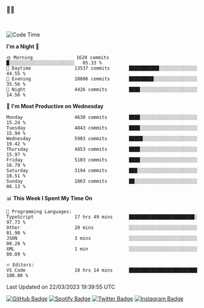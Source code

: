 ### 🤙🍺

<!-- <a href="https://github-readme-stats.vercel.app/api?username=hzak2xx&count_private=true&show_icons=true&theme=dracula">
  <img align="center" src="https://github-readme-stats.vercel.app/api?username=hzak2xx&count_private=true&show_icons=true&theme=dracula" />
</a>
</br> -->
</br>

<!--START_SECTION:waka-->
![Code Time](http://img.shields.io/badge/Code%20Time-2%2C250%20hrs%2055%20mins-blue)

**I'm a Night 🦉** 

```text
🌞 Morning                1620 commits        █░░░░░░░░░░░░░░░░░░░░░░░░   05.33 % 
🌆 Daytime                13537 commits       ███████████░░░░░░░░░░░░░░   44.55 % 
🌃 Evening                10806 commits       █████████░░░░░░░░░░░░░░░░   35.56 % 
🌙 Night                  4426 commits        ████░░░░░░░░░░░░░░░░░░░░░   14.56 % 
```
📅 **I'm Most Productive on Wednesday** 

```text
Monday                   4630 commits        ████░░░░░░░░░░░░░░░░░░░░░   15.24 % 
Tuesday                  4843 commits        ████░░░░░░░░░░░░░░░░░░░░░   15.94 % 
Wednesday                5903 commits        █████░░░░░░░░░░░░░░░░░░░░   19.42 % 
Thursday                 4853 commits        ████░░░░░░░░░░░░░░░░░░░░░   15.97 % 
Friday                   5103 commits        ████░░░░░░░░░░░░░░░░░░░░░   16.79 % 
Saturday                 3194 commits        ███░░░░░░░░░░░░░░░░░░░░░░   10.51 % 
Sunday                   1863 commits        ██░░░░░░░░░░░░░░░░░░░░░░░   06.13 % 
```


📊 **This Week I Spent My Time On** 

```text
💬 Programming Languages: 
TypeScript               17 hrs 49 mins      ████████████████████████░   97.73 % 
Other                    20 mins             ░░░░░░░░░░░░░░░░░░░░░░░░░   01.90 % 
JSON                     3 mins              ░░░░░░░░░░░░░░░░░░░░░░░░░   00.28 % 
XML                      1 min               ░░░░░░░░░░░░░░░░░░░░░░░░░   00.09 % 

🔥 Editors: 
VS Code                  18 hrs 14 mins      █████████████████████████   100.00 % 
```


 Last Updated on 22/03/2023 19:39:55 UTC
<!--END_SECTION:waka-->

[![GitHub Badge](https://img.shields.io/badge/GitHub-100000?style=for-the-badge&logo=github&logoColor=white)](https://github.com/hzak2xx)
[![Spotify Badge](https://img.shields.io/badge/Spotify-1ED760?&style=for-the-badge&logo=spotify&logoColor=white)](https://open.spotify.com/user/uf90s6sbbh75a1mt44clkhkvf)
[![Twitter Badge](https://img.shields.io/badge/Twitter-1DA1F2?style=for-the-badge&logo=twitter&logoColor=white)](https://twitter.com/hzak2xx)
[![Instagram Badge](https://img.shields.io/badge/Instagram-E4405F?style=for-the-badge&logo=instagram&logoColor=white)](https://www.instagram.com/hzak2xx/)
